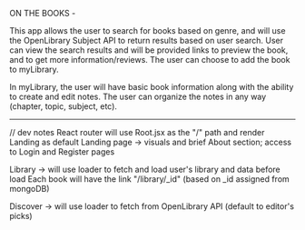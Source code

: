 ON THE BOOKS - 

This app allows the user to search for books based on genre, and will use the OpenLibrary Subject API to return results based on user search. User can view the search results and will be provided links to preview the book, and to get more information/reviews. The user can choose to add the book to myLibrary.

In myLibrary, the user will have basic book information along with the ability to create and edit notes. The user can organize the notes in any way (chapter, topic, subject, etc).

----------------------------------------------------
// dev notes
React router will use Root.jsx as the "/" path and render Landing as default
Landing page -> visuals and brief About section; access to Login and Register pages

Library -> will use loader to fetch and load user's library and data before load
Each book will have the link "/library/_id" (based on _id assigned from mongoDB)

Discover -> will use loader to fetch from OpenLibrary API (default to editor's picks)
